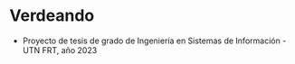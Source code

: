 # Verdeando
* Proyecto de tesis de grado de Ingeniería en Sistemas de Información - UTN FRT, año 2023
